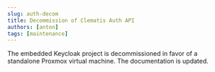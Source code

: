 ```yaml
---
slug: auth-decom
title: Decommission of Clematis Auth API 
authors: [anton]
tags: [maintenance]
---
```

The embedded Keycloak project is decommissioned in favor of a standalone Proxmox virtual machine.
The documentation is updated.
